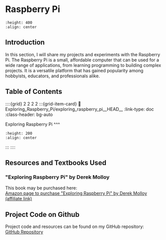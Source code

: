 # Raspberry Pi

```{figure} images/raspberry_pi.jpg
:height: 400
:align: center
```

## Introduction
In this section, I will share my projects and experiments with the Raspberry Pi. The Raspberry Pi is a small, affordable computer that can be used for a wide range of applications, from learning programming to building complex projects.
It is a versatile platform that has gained popularity among hobbyists, educators, and professionals alike.

## Table of Contents

::::{grid} 2 2 2 2
:::{grid-item-card}
:link: Exploring_Raspberry_Pi/exploring_raspberry_pi__HEAD__
:link-type: doc
:class-header: bg-auto

Exploring Raspberry Pi
^^^
```{image} images/exploring_raspberry_pi.png
:height: 200
:align: center
```
:::
::::

## Resources and Textbooks Used

### "Exploring Raspberry Pi" by Derek Molloy
This book may be purchased here: <br>
[Amazon page to purchase "Exploring Raspberry Pi" by Derek Molloy (affiliate link)](https://amzn.to/44uOGnl)

## Project Code on Github

Project code and resources can be found on my GitHub repository: <br>
[GitHub Repository](https://github.com/markkhusid/Raspberry-Pi#)
